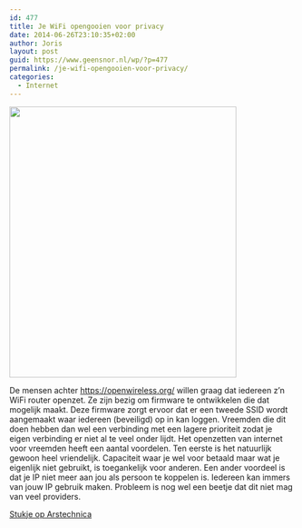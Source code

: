 ```yaml
---
id: 477
title: Je WiFi opengooien voor privacy
date: 2014-06-26T23:10:35+02:00
author: Joris
layout: post
guid: https://www.geensnor.nl/wp/?p=477
permalink: /je-wifi-opengooien-voor-privacy/
categories:
  - Internet
---
```

<img class="alignright" src="https://www.laurarends.nl/wp-content/uploads/Loesje_Privacy.jpg" alt="" width="400" height="477" />

De mensen achter <https://openwireless.org/> willen graag dat iedereen z&#8217;n WiFi router openzet. Ze zijn bezig om firmware te ontwikkelen die dat mogelijk maakt. Deze firmware zorgt ervoor dat er een tweede SSID wordt aangemaakt waar iedereen (beveiligd) op in kan loggen. Vreemden die dit doen hebben dan wel een verbinding met een lagere prioriteit zodat je eigen verbinding er niet al te veel onder lijdt. Het openzetten van internet voor vreemden heeft een aantal voordelen. Ten eerste is het natuurlijk gewoon heel vriendelijk. Capaciteit waar je wel voor betaald maar wat je eigenlijk niet gebruikt, is toegankelijk voor anderen. Een ander voordeel is dat je IP niet meer aan jou als persoon te koppelen is. Iedereen kan immers van jouw IP gebruik maken. Probleem is nog wel een beetje dat dit niet mag van veel providers.

[Stukje op Arstechnica](https://arstechnica.com/tech-policy/2014/06/new-router-firmware-safely-opens-your-wi-fi-network-to-strangers/)